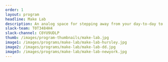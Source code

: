 ```yaml
---
order: 1
layout: program
headline: Make Lab
description: An analog space for stepping away from your day-to-day to explore, work with your hands, and recharge your creativity.
slack-team: T0T3484H4
slack-channel: C0YU9UDLP
thumb: /images/program-thumbnails/make-lab.jpg
image1: /images/programs/make-lab/make-lab-hursley.jpg
image2: /images/programs/make-lab/make-lab-dd.jpg
image3: /images/programs/make-lab/make-lab-newyork.jpg
---
```

